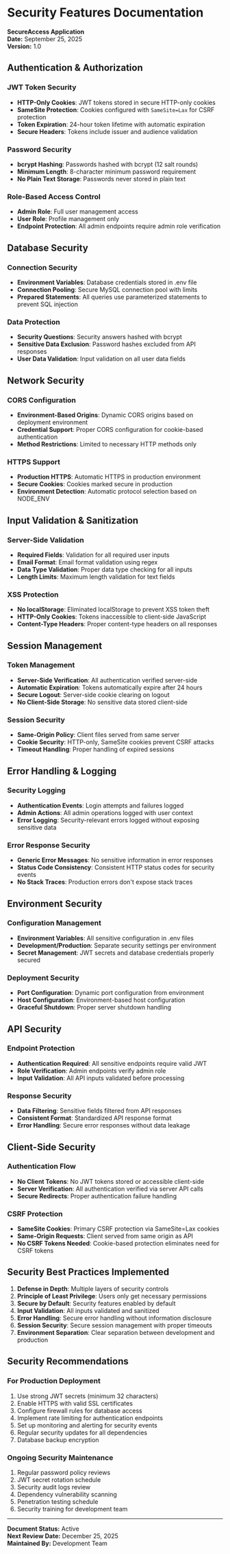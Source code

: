 # Security Features Documentation
**SecureAccess Application**  
**Date:** September 25, 2025  
**Version:** 1.0

## Authentication & Authorization

### JWT Token Security
- **HTTP-Only Cookies**: JWT tokens stored in secure HTTP-only cookies
- **SameSite Protection**: Cookies configured with `SameSite=Lax` for CSRF protection
- **Token Expiration**: 24-hour token lifetime with automatic expiration
- **Secure Headers**: Tokens include issuer and audience validation

### Password Security
- **bcrypt Hashing**: Passwords hashed with bcrypt (12 salt rounds)
- **Minimum Length**: 8-character minimum password requirement
- **No Plain Text Storage**: Passwords never stored in plain text

### Role-Based Access Control
- **Admin Role**: Full user management access
- **User Role**: Profile management only
- **Endpoint Protection**: All admin endpoints require admin role verification

## Database Security

### Connection Security
- **Environment Variables**: Database credentials stored in .env file
- **Connection Pooling**: Secure MySQL connection pool with limits
- **Prepared Statements**: All queries use parameterized statements to prevent SQL injection

### Data Protection
- **Security Questions**: Security answers hashed with bcrypt
- **Sensitive Data Exclusion**: Password hashes excluded from API responses
- **User Data Validation**: Input validation on all user data fields

## Network Security

### CORS Configuration
- **Environment-Based Origins**: Dynamic CORS origins based on deployment environment
- **Credential Support**: Proper CORS configuration for cookie-based authentication
- **Method Restrictions**: Limited to necessary HTTP methods only

### HTTPS Support
- **Production HTTPS**: Automatic HTTPS in production environment
- **Secure Cookies**: Cookies marked secure in production
- **Environment Detection**: Automatic protocol selection based on NODE_ENV

## Input Validation & Sanitization

### Server-Side Validation
- **Required Fields**: Validation for all required user inputs
- **Email Format**: Email format validation using regex
- **Data Type Validation**: Proper data type checking for all inputs
- **Length Limits**: Maximum length validation for text fields

### XSS Protection
- **No localStorage**: Eliminated localStorage to prevent XSS token theft
- **HTTP-Only Cookies**: Tokens inaccessible to client-side JavaScript
- **Content-Type Headers**: Proper content-type headers on all responses

## Session Management

### Token Management
- **Server-Side Verification**: All authentication verified server-side
- **Automatic Expiration**: Tokens automatically expire after 24 hours
- **Secure Logout**: Server-side cookie clearing on logout
- **No Client-Side Storage**: No sensitive data stored client-side

### Session Security
- **Same-Origin Policy**: Client files served from same server
- **Cookie Security**: HTTP-only, SameSite cookies prevent CSRF attacks
- **Timeout Handling**: Proper handling of expired sessions

## Error Handling & Logging

### Security Logging
- **Authentication Events**: Login attempts and failures logged
- **Admin Actions**: All admin operations logged with user context
- **Error Logging**: Security-relevant errors logged without exposing sensitive data

### Error Response Security
- **Generic Error Messages**: No sensitive information in error responses
- **Status Code Consistency**: Consistent HTTP status codes for security events
- **No Stack Traces**: Production errors don't expose stack traces

## Environment Security

### Configuration Management
- **Environment Variables**: All sensitive configuration in .env files
- **Development/Production**: Separate security settings per environment
- **Secret Management**: JWT secrets and database credentials properly secured

### Deployment Security
- **Port Configuration**: Dynamic port configuration from environment
- **Host Configuration**: Environment-based host configuration
- **Graceful Shutdown**: Proper server shutdown handling

## API Security

### Endpoint Protection
- **Authentication Required**: All sensitive endpoints require valid JWT
- **Role Verification**: Admin endpoints verify admin role
- **Input Validation**: All API inputs validated before processing

### Response Security
- **Data Filtering**: Sensitive fields filtered from API responses
- **Consistent Format**: Standardized API response format
- **Error Handling**: Secure error responses without data leakage

## Client-Side Security

### Authentication Flow
- **No Client Tokens**: No JWT tokens stored or accessible client-side
- **Server Verification**: All authentication verified via server API calls
- **Secure Redirects**: Proper authentication failure handling

### CSRF Protection
- **SameSite Cookies**: Primary CSRF protection via SameSite=Lax cookies
- **Same-Origin Requests**: Client served from same origin as API
- **No CSRF Tokens Needed**: Cookie-based protection eliminates need for CSRF tokens

## Security Best Practices Implemented

1. **Defense in Depth**: Multiple layers of security controls
2. **Principle of Least Privilege**: Users only get necessary permissions
3. **Secure by Default**: Security features enabled by default
4. **Input Validation**: All inputs validated and sanitized
5. **Error Handling**: Secure error handling without information disclosure
6. **Session Security**: Secure session management with proper timeouts
7. **Environment Separation**: Clear separation between development and production

## Security Recommendations

### For Production Deployment
1. Use strong JWT secrets (minimum 32 characters)
2. Enable HTTPS with valid SSL certificates
3. Configure firewall rules for database access
4. Implement rate limiting for authentication endpoints
5. Set up monitoring and alerting for security events
6. Regular security updates for all dependencies
7. Database backup encryption

### Ongoing Security Maintenance
1. Regular password policy reviews
2. JWT secret rotation schedule
3. Security audit logs review
4. Dependency vulnerability scanning
5. Penetration testing schedule
6. Security training for development team

---
**Document Status:** Active  
**Next Review Date:** December 25, 2025  
**Maintained By:** Development Team